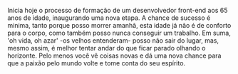 <DEV65> Inicia hoje o processo de formação de um desenvolvedor front-end aos 65 anos de idade, inaugurando uma nova etapa.
A chance de sucesso é minima, tanto porque posso morrer amanhã, esta idade já não é de conforto para o corpo, como também posso nunca conseguir um trabalho. Em suma, 'oh vida, oh azar' -os velhos entenderam- posso não sair do lugar, mas, mesmo assim, é melhor tentar andar do que ficar parado olhando o horizonte. Pelo menos você vê coisas novas e dá uma nova chance para que a paixão pelo mundo volte e tome conta do seu espírito.
